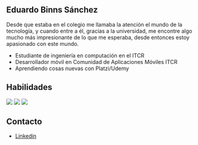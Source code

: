 Eduardo Binns Sánchez
-------------
Desde que estaba en el colegio me llamaba la atención el mundo de la tecnología, y cuando entre a él, gracias a la universidad,
me encontre algo mucho más impresionante de lo que me esperaba, desde entonces estoy apasionado con este mundo.

- Estudiante de ingeniería en computación en el ITCR
- Desarrollador móvil en Comunidad de Aplicaciones Móviles ITCR
- Aprendiendo cosas nuevas con Platzi/Udemy

Habilidades
-------------
![](https://img.shields.io/badge/Java-ED8B00?style=for-the-badge&logo=java&logoColor=white)
![](https://img.shields.io/badge/Kotlin-0095D5?&style=for-the-badge&logo=kotlin&logoColor=white)
![](https://github-readme-stats.vercel.app/api?username={username}&theme=blue-green)


Contacto
-------------

- [Linkedin](ww.linkedin.com/in/eduar-binns "Linkedin")


